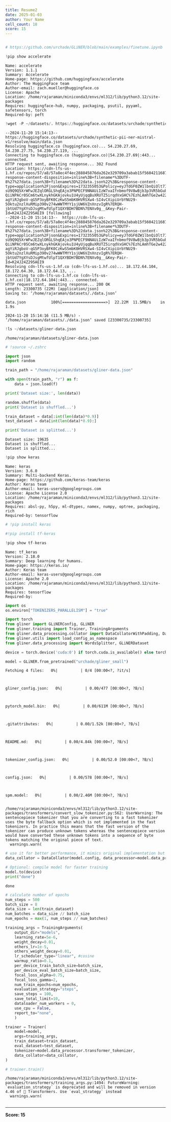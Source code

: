 ```yaml
---
title: Resume2
date: 2025-01-03
author: Your Name
cell_count: 18
score: 15
---
```


```python

```


```python
# https://github.com/urchade/GLiNER/blob/main/examples/finetune.ipynb
```


```python
!pip show accelerate
```

    Name: accelerate
    Version: 1.1.1
    Summary: Accelerate
    Home-page: https://github.com/huggingface/accelerate
    Author: The HuggingFace team
    Author-email: zach.mueller@huggingface.co
    License: Apache
    Location: /home/rajaraman/miniconda3/envs/ml312/lib/python3.12/site-packages
    Requires: huggingface-hub, numpy, packaging, psutil, pyyaml, safetensors, torch
    Required-by: peft



```python
!wget -P ~/datasets/. https://huggingface.co/datasets/urchade/synthetic-pii-ner-mistral-v1/resolve/main/data.json
```

    --2024-11-20 15:14:13--  https://huggingface.co/datasets/urchade/synthetic-pii-ner-mistral-v1/resolve/main/data.json
    Resolving huggingface.co (huggingface.co)... 54.230.27.69, 54.230.27.75, 54.230.27.119, ...
    Connecting to huggingface.co (huggingface.co)|54.230.27.69|:443... connected.
    HTTP request sent, awaiting response... 302 Found
    Location: https://cdn-lfs-us-1.hf.co/repos/57/a8/57a8ec4f4ec288845876da262e329709a3abab15f5604211687806ff1c31f16f/78680af45ca6b1175c502db2eec441933de7383f440fc0f0bae46a72be13c0c7?response-content-disposition=inline%3B+filename*%3DUTF-8%27%27data.json%3B+filename%3D%22data.json%22%3B&response-content-type=application%2Fjson&Expires=1732355053&Policy=eyJTdGF0ZW1lbnQiOlt7IkNvbmRpdGlvbiI6eyJEYXRlTGVzc1RoYW4iOnsiQVdTOkVwb2NoVGltZSI6MTczMjM1NTA1M319LCJSZXNvdXJjZSI6Imh0dHBzOi8vY2RuLWxmcy11cy0xLmhmLmNvL3JlcG9zLzU3L2E4LzU3YThlYzRmNGVjMjg4ODQ1ODc2ZGEyNjJlMzI5NzA5YTNhYmFiMTVmNTYwNDIxMTY4NzgwNmZmMWMzMWYxNmYvNzg2ODBhZjQ1Y2E2YjExNzVjNTAyZGIyZWVjNDQxOTMzZGU3MzgzZjQ0MGZjMGYwYmFlNDZhNzJiZTEzYzBjNz9yZXNwb25zZS1jb250ZW50LWRpc3Bvc2l0aW9uPSomcmVzcG9uc2UtY29udGVudC10eXBlPSoifV19&Signature=E5rpSeFAbhWY88-sU9Q9Q5XrWFwJEZqlORGLShqEAjo3PNPECF9NNAUiIzW7xaIfnbmof9V8wBjb3p3VR5bGubmZ6j0s2R1-QiiNPACr0SCm6twXLnykhGKAjovku1U4yUjqqBuXRUTZ5irqdVxGHC%7EzhLAmhTGe2w422c1atWiJw9vNTwLymbenetBA%7Egott-agYiRJgboV-qG5P3oyBFK0CzKwS5mbK0HVRSXw4-SI4vCXipiUrbYNU29-5Oktu2nzlXuRMip390v274wWWTMYY1sjUW6VZnXnzvIgR%7ERQH-jbtUd7YgXYsDJsgMtwfUlpT1QXYBDH7BDN%7ENXv0g__&Key-Pair-Id=K24J24Z295AEI9 [following]
    --2024-11-20 15:14:13--  https://cdn-lfs-us-1.hf.co/repos/57/a8/57a8ec4f4ec288845876da262e329709a3abab15f5604211687806ff1c31f16f/78680af45ca6b1175c502db2eec441933de7383f440fc0f0bae46a72be13c0c7?response-content-disposition=inline%3B+filename*%3DUTF-8%27%27data.json%3B+filename%3D%22data.json%22%3B&response-content-type=application%2Fjson&Expires=1732355053&Policy=eyJTdGF0ZW1lbnQiOlt7IkNvbmRpdGlvbiI6eyJEYXRlTGVzc1RoYW4iOnsiQVdTOkVwb2NoVGltZSI6MTczMjM1NTA1M319LCJSZXNvdXJjZSI6Imh0dHBzOi8vY2RuLWxmcy11cy0xLmhmLmNvL3JlcG9zLzU3L2E4LzU3YThlYzRmNGVjMjg4ODQ1ODc2ZGEyNjJlMzI5NzA5YTNhYmFiMTVmNTYwNDIxMTY4NzgwNmZmMWMzMWYxNmYvNzg2ODBhZjQ1Y2E2YjExNzVjNTAyZGIyZWVjNDQxOTMzZGU3MzgzZjQ0MGZjMGYwYmFlNDZhNzJiZTEzYzBjNz9yZXNwb25zZS1jb250ZW50LWRpc3Bvc2l0aW9uPSomcmVzcG9uc2UtY29udGVudC10eXBlPSoifV19&Signature=E5rpSeFAbhWY88-sU9Q9Q5XrWFwJEZqlORGLShqEAjo3PNPECF9NNAUiIzW7xaIfnbmof9V8wBjb3p3VR5bGubmZ6j0s2R1-QiiNPACr0SCm6twXLnykhGKAjovku1U4yUjqqBuXRUTZ5irqdVxGHC%7EzhLAmhTGe2w422c1atWiJw9vNTwLymbenetBA%7Egott-agYiRJgboV-qG5P3oyBFK0CzKwS5mbK0HVRSXw4-SI4vCXipiUrbYNU29-5Oktu2nzlXuRMip390v274wWWTMYY1sjUW6VZnXnzvIgR%7ERQH-jbtUd7YgXYsDJsgMtwfUlpT1QXYBDH7BDN%7ENXv0g__&Key-Pair-Id=K24J24Z295AEI9
    Resolving cdn-lfs-us-1.hf.co (cdn-lfs-us-1.hf.co)... 18.172.64.104, 18.172.64.30, 18.172.64.13, ...
    Connecting to cdn-lfs-us-1.hf.co (cdn-lfs-us-1.hf.co)|18.172.64.104|:443... connected.
    HTTP request sent, awaiting response... 200 OK
    Length: 23300735 (22M) [application/json]
    Saving to: ‘/home/rajaraman/datasets/./data.json’
    
    data.json           100%[===================>]  22.22M  11.5MB/s    in 1.9s    
    
    2024-11-20 15:14:16 (11.5 MB/s) - ‘/home/rajaraman/datasets/./data.json’ saved [23300735/23300735]
    



```python
!ls ~/datasets/gliner-data.json
```

    /home/rajaraman/datasets/gliner-data.json



```python
# !source ~/.zshrc
```


```python
import json
import random
```


```python
train_path = "/home/rajaraman/datasets/gliner-data.json"

with open(train_path, "r") as f:
    data = json.load(f)

print('Dataset size:', len(data))

random.shuffle(data)
print('Dataset is shuffled...')

train_dataset = data[:int(len(data)*0.9)]
test_dataset = data[int(len(data)*0.9):]

print('Dataset is splitted...')
```

    Dataset size: 19635
    Dataset is shuffled...
    Dataset is splitted...



```python
!pip show keras
```

    Name: keras
    Version: 3.6.0
    Summary: Multi-backend Keras.
    Home-page: https://github.com/keras-team/keras
    Author: Keras team
    Author-email: keras-users@googlegroups.com
    License: Apache License 2.0
    Location: /home/rajaraman/miniconda3/envs/ml312/lib/python3.12/site-packages
    Requires: absl-py, h5py, ml-dtypes, namex, numpy, optree, packaging, rich
    Required-by: tensorflow



```python
# !pip install keras
```


```python
#!pip install tf-keras
```


```python
!pip show tf-keras
```

    Name: tf_keras
    Version: 2.18.0
    Summary: Deep learning for humans.
    Home-page: https://keras.io/
    Author: Keras team
    Author-email: keras-users@googlegroups.com
    License: Apache 2.0
    Location: /home/rajaraman/miniconda3/envs/ml312/lib/python3.12/site-packages
    Requires: tensorflow
    Required-by: 



```python
import os
os.environ["TOKENIZERS_PARALLELISM"] = "true"

import torch
from gliner import GLiNERConfig, GLiNER
from gliner.training import Trainer, TrainingArguments
from gliner.data_processing.collator import DataCollatorWithPadding, DataCollator
from gliner.utils import load_config_as_namespace
from gliner.data_processing import WordsSplitter, GLiNERDataset
```


```python
device = torch.device('cuda:0') if torch.cuda.is_available() else torch.device('cpu')

model = GLiNER.from_pretrained("urchade/gliner_small")
```


    Fetching 4 files:   0%|          | 0/4 [00:00<?, ?it/s]



    gliner_config.json:   0%|          | 0.00/477 [00:00<?, ?B/s]



    pytorch_model.bin:   0%|          | 0.00/611M [00:00<?, ?B/s]



    .gitattributes:   0%|          | 0.00/1.52k [00:00<?, ?B/s]



    README.md:   0%|          | 0.00/4.84k [00:00<?, ?B/s]



    tokenizer_config.json:   0%|          | 0.00/52.0 [00:00<?, ?B/s]



    config.json:   0%|          | 0.00/578 [00:00<?, ?B/s]



    spm.model:   0%|          | 0.00/2.46M [00:00<?, ?B/s]


    /home/rajaraman/miniconda3/envs/ml312/lib/python3.12/site-packages/transformers/convert_slow_tokenizer.py:562: UserWarning: The sentencepiece tokenizer that you are converting to a fast tokenizer uses the byte fallback option which is not implemented in the fast tokenizers. In practice this means that the fast version of the tokenizer can produce unknown tokens whereas the sentencepiece version would have converted these unknown tokens into a sequence of byte tokens matching the original piece of text.
      warnings.warn(



```python
# use it for better performance, it mimics original implementation but it's less memory efficient
data_collator = DataCollator(model.config, data_processor=model.data_processor, prepare_labels=True)
```


```python
# Optional: compile model for faster training
model.to(device)
print("done")
```

    done



```python
# calculate number of epochs
num_steps = 500
batch_size = 8
data_size = len(train_dataset)
num_batches = data_size // batch_size
num_epochs = max(1, num_steps // num_batches)

training_args = TrainingArguments(
    output_dir="models",
    learning_rate=5e-6,
    weight_decay=0.01,
    others_lr=1e-5,
    others_weight_decay=0.01,
    lr_scheduler_type="linear", #cosine
    warmup_ratio=0.1,
    per_device_train_batch_size=batch_size,
    per_device_eval_batch_size=batch_size,
    focal_loss_alpha=0.75,
    focal_loss_gamma=2,
    num_train_epochs=num_epochs,
    evaluation_strategy="steps",
    save_steps = 100,
    save_total_limit=10,
    dataloader_num_workers = 0,
    use_cpu = False,
    report_to="none",
    )

trainer = Trainer(
    model=model,
    args=training_args,
    train_dataset=train_dataset,
    eval_dataset=test_dataset,
    tokenizer=model.data_processor.transformer_tokenizer,
    data_collator=data_collator,
)

# trainer.train()
```

    /home/rajaraman/miniconda3/envs/ml312/lib/python3.12/site-packages/transformers/training_args.py:1494: FutureWarning: `evaluation_strategy` is deprecated and will be removed in version 4.46 of 🤗 Transformers. Use `eval_strategy` instead
      warnings.warn(



```python

```


---
**Score: 15**